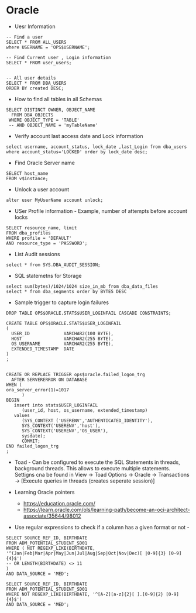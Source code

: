 Oracle
======


* Uesr Information
```
-- Find a user 
SELECT * FROM ALL_USERS
where USERNAME = 'OPS$USERNAME';

-- Find Current user , Login information
SELECT * FROM user_users;


-- All user details
SELECT * FROM DBA_USERS
ORDER BY created DESC;

```

* How to find all tables in all Schemas 
```
SELECT DISTINCT OWNER, OBJECT_NAME 
  FROM DBA_OBJECTS
 WHERE OBJECT_TYPE = 'TABLE'
 -- AND OBJECT_NAME = 'myTableName'
 ```

* Verify account last access date and Lock information
```
select username, account_status, lock_date ,last_Login from dba_users where account_status='LOCKED' order by lock_date desc;
```

* Find Oracle Server name
```
SELECT host_name
FROM v$instance;
```

* Unlock a user account
```
alter user MyUserName account unlock;
```

* USer Profile information - Example, number of attempts before account locks
```
SELECT resource_name, limit
FROM dba_profiles 
WHERE profile = 'DEFAULT'
AND resource_type = 'PASSWORD';
```

* List Audit sessions
```
select * from SYS.DBA_AUDIT_SESSION;
```


* SQL statemetns for Storage 
```
select sum(bytes)/1024/1024 size_in_mb from dba_data_files
select * from dba_segments order by BYTES DESC
```

* Sample trigger to capture login failures
```
DROP TABLE OPS$ORACLE.STATS$USER_LOGINFAIL CASCADE CONSTRAINTS;

CREATE TABLE OPS$ORACLE.STATS$USER_LOGINFAIL
(
  USER_ID             VARCHAR2(100 BYTE),
  HOST                VARCHAR2(255 BYTE),
  OS_USERNAME         VARCHAR2(255 BYTE),
  EXTENDED_TIMESTAMP  DATE
)
;


CREATE OR REPLACE TRIGGER ops$oracle.failed_logon_trg
  AFTER SERVERERROR ON DATABASE
WHEN (
ora_server_error(1)=1017
      )
BEGIN
   insert into stats$USER_LOGINFAIL
      (user_id, host, os_username, extended_timestamp)
   values
      (SYS_CONTEXT ('USERENV','AUTHENTICATED_IDENTITY'),
      SYS_CONTEXT('USERENV','host'),
      SYS_CONTEXT('USERENV','OS_USER'),
      sysdate);
      COMMIT;
END failed_logon_trg
;

```
* Toad - Can be configured to execute the SQL Statements in threads, background threads. This allows to execute multiple statements. Settigns cna be found in View -> Toad Options -> Oracle -> Transactions -> [Execute queries in threads (creates seperate session)]

* Learning Oracle pointers 
  - https://education.oracle.com/
  - https://learn.oracle.com/ols/learning-path/become-an-oci-architect-associate/35644/98012
  
* Use regular expressions to check if a column has a given format or not -
```
SELECT SOURCE_REF_ID, BIRTHDATE
FROM ADM_POTENTIAL_STUDENT_SD01
WHERE ( NOT REGEXP_LIKE(BIRTHDATE, '^(Jan|Feb|Mar|Apr|May|Jun|Jul|Aug|Sep|Oct|Nov|Dec)[ |0-9]{3} [0-9]{4}$')
-- OR LENGTH(BIRTHDATE) <> 11
)
AND DATA_SOURCE = 'MED';

SELECT SOURCE_REF_ID, BIRTHDATE
FROM ADM_POTENTIAL_STUDENT_SD01
WHERE NOT REGEXP_LIKE(BIRTHDATE, '^[A-Z][a-z]{2}[ ].[0-9]{2} [0-9]{4}$')
AND DATA_SOURCE = 'MED';
```
